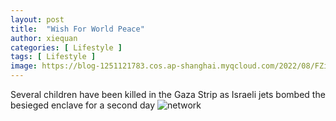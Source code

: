 ```yaml
---
layout: post
title:  "Wish For World Peace"
author: xiequan
categories: [ Lifestyle ]
tags: [ Lifestyle ]
image: https://blog-1251121783.cos.ap-shanghai.myqcloud.com/2022/08/FZif_MRWYAAyp3a.jpeg
---
```


Several children have been killed in the Gaza Strip as Israeli jets bombed the besieged enclave for a second day
![network](https://blog-1251121783.cos.ap-shanghai.myqcloud.com/2022/08/FZif_MRWYAAyp3a.jpeg) 